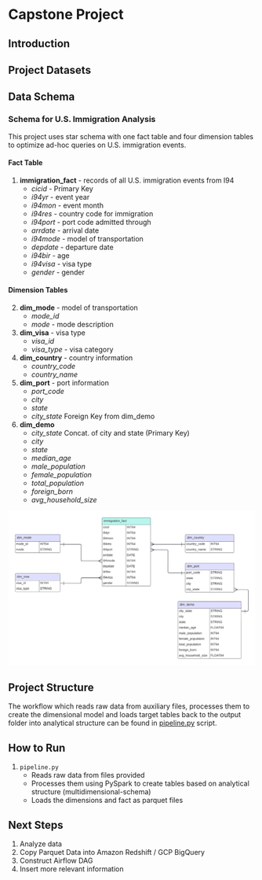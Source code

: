 # Capstone Project

## Introduction

## Project Datasets

## Data Schema
### Schema for U.S. Immigration Analysis
This project uses star schema with one fact table and four dimension tables to optimize ad-hoc queries on U.S. immigration events.

#### Fact Table
1. **immigration_fact** - records of all U.S. immigration events from I94
    - *cicid* - Primary Key
    - *i94yr* - event year
    - *i94mon* - event month 
    - *i94res* - country code for immigration
    - *i94port* - port code admitted through
    - *arrdate* - arrival date
    - *i94mode* - model of transportation
    - *depdate* - departure date
    - *i94bir* - age
    - *i94visa* - visa type
    - *gender* - gender
#### Dimension Tables
2. **dim_mode** - model of transportation
    - *mode_id*
    - *mode* - mode description
3. **dim_visa** - visa type
    - *visa_id*
    - *visa_type* - visa category
4. **dim_country** - country information
    - *country_code*
    - *country_name*
5. **dim_port** - port information
    - *port_code*
    - *city*
    - *state*
    - *city_state* Foreign Key from dim_demo
6. **dim_demo**
     - *city_state* Concat. of city and state (Primary Key)
    - *city*
    - *state*
    - *median_age*
    - *male_population*
    - *female_population*
    - *total_population*
    - *foreign_born*
    - *avg_household_size*    

![](https://github.com/willytakasawa/data-engineering-nanodegree/blob/master/Capstone%20Project/img/dend-udacity.png)

## Project Structure
The workflow which reads raw data from auxiliary files, processes them to create the dimensional model and loads target tables back to the output folder
into analytical structure can be found in [pipeline.py](https://github.com/willytakasawa/data-engineering-nanodegree/blob/master/Capstone%20Project/pipeline.py)
script.


## How to Run
1. ```pipeline.py```
    - Reads raw data from files provided
    - Processes them using PySpark to create tables based on analytical structure (multidimensional-schema)
    - Loads the dimensions and fact as parquet files

## Next Steps
1. Analyze data
2. Copy Parquet Data into Amazon Redshift / GCP BigQuery
3. Construct Airflow DAG
4. Insert more relevant information
